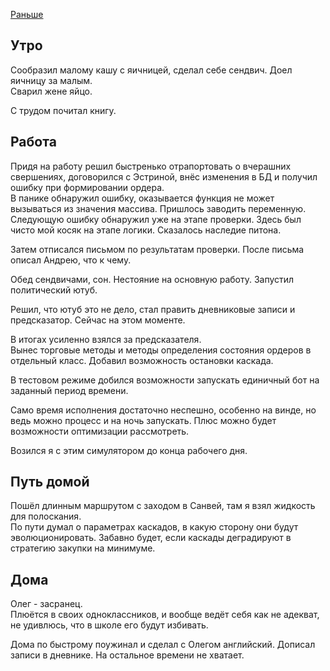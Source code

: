 [Раньше](2019.09.23.md)

## Утро
Сообразил малому кашу с яичницей, сделал себе сендвич. Доел яичницу за малым.  
Сварил жене яйцо.

С трудом почитал книгу.
## Работа
Придя на работу решил быстренько отрапортовать о вчерашних свершениях, договорился с Эстриной, внёс изменения в БД и получил ошибку при формировании ордера.  
В панике обнаружил ошибку, оказывается функция не может вызываться из значения массива. Пришлось заводить переменную.  
Следующую ошибку обнаружил уже на этапе проверки. Здесь был чисто мой косяк на этапе логики. Сказалось наследие питона.

Затем отписался письмом по результатам проверки. После письма описал Андрею, что к чему.

Обед сендвичами, сон. Нестояние на основную работу. Запустил политический ютуб.

Решил, что ютуб это не дело, стал править дневниковые записи и предсказатор. Сейчас на этом моменте.

В итогах усиленно взялся за предсказателя.  
Вынес торговые методы и методы определения состояния ордеров в отдельный класс. Добавил возможность остановки каскада.

В тестовом режиме добился возможности запускать единичный бот на заданный период времени.

Само время исполнения достаточно неспешно, особенно на винде, но ведь можно процесс и на ночь запускать. Плюс можно будет возможности оптимизации рассмотреть.

Возился я с этим симулятором до конца рабочего дня.
## Путь домой
Пошёл длинным маршрутом с заходом в Санвей, там я взял жидкость для полоскания.  
По пути думал о параметрах каскадов, в какую сторону они будут эволюционировать. Забавно будет, если каскады деградируют в стратегию закупки на минимуме.
## Дома
Олег - засранец.  
Плюётся в своих одноклассников, и вообще ведёт себя как не адекват, не удивлюсь, что в школе его будут избивать.

Дома по быстрому поужинал и сделал с Олегом английский.
Дописал записи в дневнике. На остальное времени не хватает.
